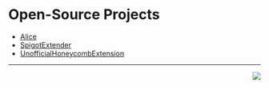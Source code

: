 # Open-Source Projects

- [Alice](https://github.com/KingHector/Alice)
- [SpigotExtender](https://github.com/KingHector/SpigotExtender)
- [UnofficialHoneycombExtension](https://github.com/KingHector/UnofficialHonecombExtension)

---

<img align="right" src="https://github-readme-stats.vercel.app/api?username=KingHector&show_icons=true&theme=dracula" />
